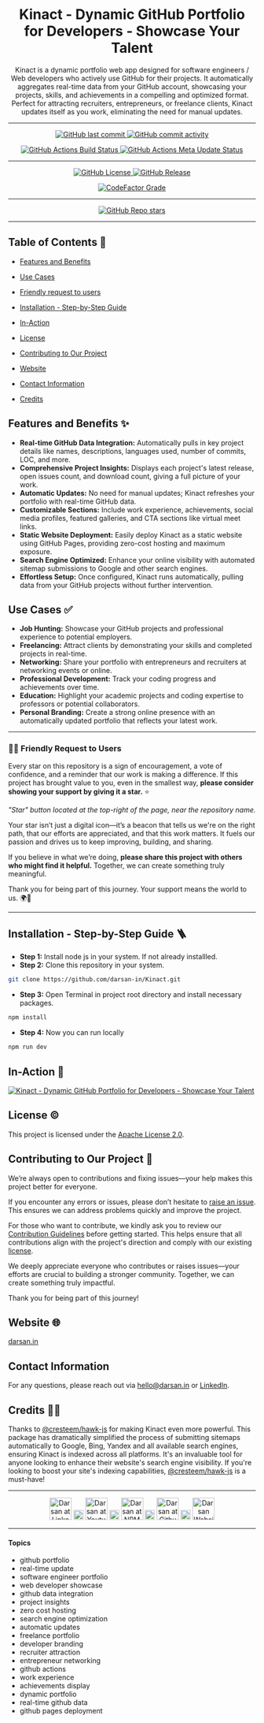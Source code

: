 <div align="center">

# Kinact - Dynamic GitHub Portfolio for Developers - Showcase Your Talent

<p id="intro">Kinact is a dynamic portfolio web app designed for software engineers / Web developers who actively use GitHub for their projects. It automatically aggregates real-time data from your GitHub account, showcasing your projects, skills, and achievements in a compelling and optimized format. Perfect for attracting recruiters, entrepreneurs, or freelance clients, Kinact updates itself as you work, eliminating the need for manual updates.</p>

---

<p>

<span>
  <a href="https://github.com/darsan-in/Kinact/commits/main">
    <img src="https://img.shields.io/github/last-commit/darsan-in/Kinact?display_timestamp=committer&style=for-the-badge&label=Updated%20On" alt="GitHub last commit"/>
  </a>
</span>

<span>
  <a href="">
    <img src="https://img.shields.io/github/commit-activity/m/darsan-in/Kinact?style=for-the-badge&label=Commit%20Activity" alt="GitHub commit activity"/>
  </a>
</span>

</p>

<p>

<span>
  <a href="https://github.com/darsan-in/Kinact/actions/workflows/nextjs.yml">
    <img src="https://img.shields.io/github/actions/workflow/status/darsan-in/Kinact/nextjs.yml?style=for-the-badge&label=Build%20Status" alt="GitHub Actions Build Status"/>
  </a>
</span>

<span>
  <a href="https://github.com/darsan-in/Kinact/actions/workflows/gh-meta.yml">
    <img src="https://img.shields.io/github/actions/workflow/status/darsan-in/Kinact/gh-meta.yml?style=for-the-badge&label=Meta%20Update%20Status" alt="GitHub Actions Meta Update Status"/>
  </a>
</span>

</p>

---

<p>

<span>
  <a href="LICENSE">
    <img src="https://img.shields.io/github/license/darsan-in/Kinact?style=for-the-badge&label=License" alt="GitHub License"/>
  </a>
</span>

<span>
  <a href="https://github.com/darsan-in/Kinact/releases">
    <img src="https://img.shields.io/github/v/release/darsan-in/Kinact?include_prereleases&sort=date&display_name=tag&style=for-the-badge&label=Latest%20Version" alt="GitHub Release"/>
  </a>
</span>

</p>

<p>

<span>
  <a href="https://www.codefactor.io/repository/github/darsan-in/Kinact/issues/main">
    <img src="https://img.shields.io/codefactor/grade/github/darsan-in/Kinact?style=for-the-badge&label=Code%20Quality%20Grade" alt="CodeFactor Grade"/>
  </a>
</span>

</p>

---

<p>

<span>
  <a href="">
    <img src="https://img.shields.io/github/stars/darsan-in/Kinact?style=for-the-badge&label=Stars" alt="GitHub Repo stars"/>
  </a>
</span>

</p>

---

</div>

## Table of Contents 📝

- [Features and Benefits](#features-and-benefits-)
- [Use Cases](#use-cases-)
- [Friendly request to users](#-friendly-request-to-users)

- [Installation - Step-by-Step Guide](#installation---step-by-step-guide-)
- [In-Action](#in-action-)

- [License](#license-%EF%B8%8F)
- [Contributing to Our Project](#contributing-to-our-project-)
- [Website](#website-)

- [Contact Information](#contact-information)
- [Credits](#credits-)

## Features and Benefits ✨

* **Real-time GitHub Data Integration:** Automatically pulls in key project details like names, descriptions, languages used, number of commits, LOC, and more.
* **Comprehensive Project Insights:** Displays each project's latest release, open issues count, and download count, giving a full picture of your work.
* **Automatic Updates:** No need for manual updates; Kinact refreshes your portfolio with real-time GitHub data.
* **Customizable Sections:** Include work experience, achievements, social media profiles, featured galleries, and CTA sections like virtual meet links.
* **Static Website Deployment:** Easily deploy Kinact as a static website using GitHub Pages, providing zero-cost hosting and maximum exposure.
* **Search Engine Optimized:** Enhance your online visibility with automated sitemap submissions to Google and other search engines.
* **Effortless Setup:** Once configured, Kinact runs automatically, pulling data from your GitHub projects without further intervention.


## Use Cases ✅

* **Job Hunting:** Showcase your GitHub projects and professional experience to potential employers.
* **Freelancing:** Attract clients by demonstrating your skills and completed projects in real-time.
* **Networking:** Share your portfolio with entrepreneurs and recruiters at networking events or online.
* **Professional Development:** Track your coding progress and achievements over time.
* **Education:** Highlight your academic projects and coding expertise to professors or potential collaborators.
* **Personal Branding:** Create a strong online presence with an automatically updated portfolio that reflects your latest work.

---

### 🙏🏻 Friendly Request to Users

Every star on this repository is a sign of encouragement, a vote of confidence, and a reminder that our work is making a difference. If this project has brought value to you, even in the smallest way, **please consider showing your support by giving it a star.** ⭐

_"Star" button located at the top-right of the page, near the repository name._

Your star isn’t just a digital icon—it’s a beacon that tells us we're on the right path, that our efforts are appreciated, and that this work matters. It fuels our passion and drives us to keep improving, building, and sharing.

If you believe in what we’re doing, **please share this project with others who might find it helpful.** Together, we can create something truly meaningful.

Thank you for being part of this journey. Your support means the world to us. 🌍💖

---

## Installation - Step-by-Step Guide 🪜

- **Step 1:** Install node js in your system. If not already installled.
- **Step 2:** Clone this repository in your system.
```bash
git clone https://github.com/darsan-in/Kinact.git
```
- **Step 3:** Open Terminal in project root directory and install necessary packages.
```bash
npm install
```
- **Step 4:** Now you can run locally
```bash
npm run dev
```

## In-Action 🤺

[![Kinact - Dynamic GitHub Portfolio for Developers - Showcase Your Talent](https://img.youtube.com/vi/AutIUv7veZk/maxresdefault.jpg)](https://youtu.be/AutIUv7veZk?feature=shared)

## License ©️

This project is licensed under the [Apache License 2.0](LICENSE).

## Contributing to Our Project 🤝

We’re always open to contributions and fixing issues—your help makes this project better for everyone.

If you encounter any errors or issues, please don’t hesitate to [raise an issue](../../issues/new). This ensures we can address problems quickly and improve the project.

For those who want to contribute, we kindly ask you to review our [Contribution Guidelines](CONTRIBUTING) before getting started. This helps ensure that all contributions align with the project's direction and comply with our existing [license](LICENSE).

We deeply appreciate everyone who contributes or raises issues—your efforts are crucial to building a stronger community. Together, we can create something truly impactful.

Thank you for being part of this journey!

## Website 🌐

<a id="url" href="https://darsan.in">darsan.in</a>

## Contact Information

For any questions, please reach out via hello@darsan.in or [LinkedIn](https://www.linkedin.com/in/darsan-in/).

## Credits 🙏🏻

Thanks to [@cresteem/hawk-js](https://github.com/cresteem/Hawk-JS) for making Kinact even more powerful. This package has dramatically simplified the process of submitting sitemaps automatically to Google, Bing, Yandex and all available search engines, ensuring Kinact is indexed across all platforms. It's an invaluable tool for anyone looking to enhance their website's search engine visibility. If you're looking to boost your site's indexing capabilities, [@cresteem/hawk-js](https://hawkjs.cresteem.com/) is a must-have!

---

<p align="center">

<span>
<a href="https://www.linkedin.com/in/darsan-in/"><img width='45px' height='45px' src="https://darsan.in/readme-src/footer-icons/linkedin.png" alt="Darsan at Linkedin"></a>
</span>

<span>
  <img width='20px' height='20px' src="https://darsan.in/readme-src/footer-icons/gap.png" alt="place holder image">
</span>

<span>
<a href="https://www.youtube.com/@darsan-in"><img width='45px' height='45px' src="https://darsan.in/readme-src/footer-icons/youtube.png" alt="Darsan at Youtube"></a>
</span>

<span>
  <img width='20px' height='20px' src="https://darsan.in/readme-src/footer-icons/gap.png" alt="place holder image">
</span>

<span>
<a href="https://www.npmjs.com/~darsan.in"><img width='45px' height='45px' src="https://darsan.in/readme-src/footer-icons/npm.png" alt="Darsan at NPM"></a>
</span>

<span>
  <img width='20px' height='20px' src="https://darsan.in/readme-src/footer-icons/gap.png" alt="place holder image">
</span>

<span>
<a href="https://github.com/darsan-in"><img width='45px' height='45px' src="https://darsan.in/readme-src/footer-icons/github.png" alt="Darsan at Github"></a>
</span>

<span>
  <img width='20px' height='20px' src="https://darsan.in/readme-src/footer-icons/gap.png" alt="place holder image">
</span>

<span>
<a href="https://darsan.in/"><img width='45px' height='45px' src="https://darsan.in/readme-src/footer-icons/website.png" alt="Darsan Website"></a>
</span>

<p>

---

#### Topics

<ul id="keywords">
<li>github portfolio</li>
<li>real-time update</li>
<li>software engineer portfolio</li>
<li>web developer showcase</li>
<li>github data integration</li>
<li>project insights</li>
<li>zero cost hosting</li>
<li>search engine optimization</li>
<li>automatic updates</li>
<li>freelance portfolio</li>
<li>developer branding</li>
<li>recruiter attraction</li>
<li>entrepreneur networking</li>
<li>github actions</li>
<li>work experience</li>
<li>achievements display</li>
<li>dynamic portfolio</li>
<li>real-time github data</li>
<li>github pages deployment</li>
</ul>
